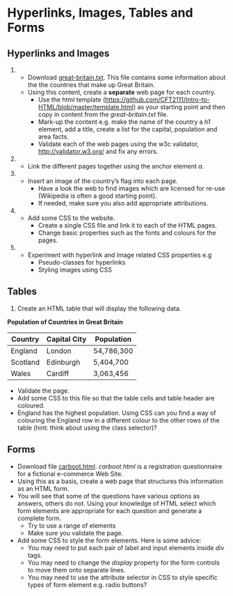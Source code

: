 # Hyperlinks, Images, Tables and Forms
## Hyperlinks and Images
1.
    * Download [great-britain.txt](great-britain.txt). This file contains some information about the the countries that make up Great Britain.
    * Using this content, create a **separate** web page for each country.
        - Use the html template (https://github.com/CFT2111/Intro-to-HTML/blob/master/template.html) as your starting point and then copy in content from the *great-britain.txt* file.
        - Mark-up the content e.g. make the name of the country a *h1* element, add a title, create a list for the capital, population and area facts.
        - Validate each of the web pages using the w3c validator, http://validator.w3.org/ and fix any errors.

2.
    * Link the different pages together using the anchor element *a*.

3.
    * Insert an image of the country’s flag into each page.
        * Have a look the web to find images which are licensed for re-use (Wikipedia is often a good starting point).
        * If needed, make sure you also add appropriate attributions.

4.
    * Add some CSS to the website.
        * Create a single CSS file and link it to each of the HTML pages.
        * Change basic properties such as the fonts and colours for the pages.

5.
    * Experiment with hyperlink and image related CSS properties e.g
        * Pseudo-classes for hyperlinks
        * Styling images using CSS

## Tables
1. Create an HTML table that will display the following data.

**Population of Countries in Great Britain**

 |  Country |  Capital City |  Population |
 |----------|---------------|-------------|
 |  England |  London |  54,786,300 |  
 |  Scotland |  Edinburgh |  5,404,700 |  
 |  Wales |  Cardiff |  3,063,456 |    

* Validate the page.
* Add some CSS to this file so that the table cells and table header are coloured.
* England has the highest population. Using CSS can you find a way of colouring the England row in a different colour to the other rows of the table (hint: think about using the class selector)?

## Forms
* Download file [carboot.html](carboot.html). *carboot.html* is a registration questionnaire for a fictional e-commerce Web Site.
* Using this as a basis, create a web page that structures this information as an HTML form.
* You will see that some of the questions have various options as answers, others do not. Using your knowledge of HTML select which form elements are appropriate for each question and generate a complete form.
    * Try to use a range of elements
    * Make sure you validate the page.
* Add some CSS to style the form elements. Here is some advice:
    * You may need to put each pair of label and input elements inside *div* tags.
    * You may need to change the *display* property for the form controls to move them onto separate lines.
    * You may need to use the attribute selector in CSS to style specific types of form element e.g. radio buttons?
